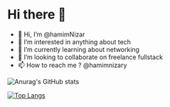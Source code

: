 # Hi there 👋 

- 👋 Hi, I’m @hamimNizar
- 👀 I’m interested in anything about tech 
- 🌱 I’m currently learning about networking
- 💞️ I’m looking to collaborate on freelance fullstack
- 📫 How to reach me ? @hamimnizary

![Anurag's GitHub stats](https://github-readme-stats.vercel.app/api?username=hamimNizar&show_icons=true&theme=transparent)

[![Top Langs](https://github-readme-stats.vercel.app/api/top-langs/?username=hamimNizar&layout=compact&langs_count=12)](https://github.com/anuraghazra/github-readme-stats)

<!---
hamimNizar/hamimNizar is a ✨ special ✨ repository because its `README.md` (this file) appears on your GitHub profile.
You can click the Preview link to take a look at your changes.
--->
